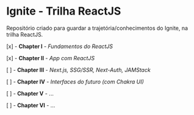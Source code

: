 # Ignite - Trilha ReactJS

Repositório criado para guardar a trajetória/conhecimentos do Ignite, na trilha ReactJS.

[x] - **Chapter I** - _Fundamentos do ReactJS_

[x] - **Chapter II** - _App com ReactJS_

[ ] - **Chapter III** - _Next.js, SSG/SSR, Next-Auth, JAMStack_

[ ] - **Chapter IV** - _Interfaces do futuro (com Chakra UI)_

[ ] - **Chapter V** - ...

[ ] - **Chapter VI** - ...
